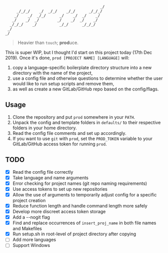 ```
                                          _/   
     _/_/_/    _/  _/_/    _/_/      _/_/_/    
    _/    _/  _/_/      _/    _/  _/    _/     
   _/    _/  _/        _/    _/  _/    _/      
  _/_/_/    _/          _/_/      _/_/_/       
 _/                                            
_/
```

> Heavier than `touch`; **prod**uce.

This is super WIP, but I thought I'd start on this project today (17th Dec 2019).
Once it's done, `prod [PROJECT NAME] [LANGUAGE]` will:

1. copy a language-specific boilerplate directory structure into a new directory with the name of the project,
2. use a config file and otherwise questions to determine whether the user would like to run setup scripts and remove them,
3. as well as create a new GitLab/GitHub repo based on the config/flags.

## Usage

1. Clone the repository and put `prod` somewhere in your `PATH`.
2. Unpack the config and template folders in `defaults/` to their respective folders in your home directory.
3. Read the config file comments and set up accordingly.
4. If you want to use `git` with `prod`, set the `PROD_TOKEN` variable to your GitLab/GitHub access token for running `prod`.

## TODO

- [x] Read the config file correctly
- [x] Take language and name arguments
- [x] Error checking for project names (git repo naming requirements)
- [x] Use access tokens to set up new repositories
- [x] Allow the use of arguments to temporarily adjust config for a specific project creation
- [x] Reduce function length and handle command length more safely
- [x] Develop more discreet access token storage
- [x] Add a --nogit flag
- [x] Find and replace occurrences of `insert_proj_name` in both file names and Makefiles
- [x] Run setup.sh in root-level of project directory after copying
- [ ] Add more languages
- [ ] Support Windows